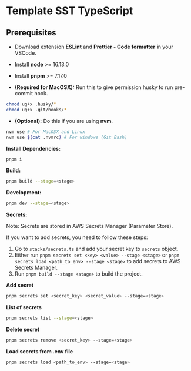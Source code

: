 # Template SST TypeScript

## Prerequisites

- Download extension **ESLint** and **Prettier - Code formatter** in your VSCode.
- Install **node** >= 16.13.0
- Install **pnpm** >= 7.17.0

- **(Required for MacOSX):** Run this to give permission husky to run pre-commit hook.

```bash
chmod ug+x .husky/*
chmod ug+x .git/hooks/*
```

- **(Optional):** Do this if you are using **nvm**.

```bash
nvm use # For MacOSX and Linux
nvm use $(cat .nvmrc) # For windows (Git Bash)
```

**Install Dependencies:**

```bash
pnpm i
```

**Build:**

```bash
pnpm build --stage=<stage>
```

**Development:**

```bash
pnpm dev --stage=<stage>
```

**Secrets:**

Note: Secrets are stored in AWS Secrets Manager (Parameter Store).

If you want to add secrets, you need to follow these steps:

1. Go to `stacks/secrets.ts` and add your secret key to `secrets` object.
2. Either run `pnpm secrets set <key> <value> --stage <stage>` or `pnpm secrets load <path_to_env> --stage <stage>` to add secrets to AWS Secrets Manager.
3. Run `pnpm build --stage <stage>` to build the project.

**Add secret**

```bash
pnpm secrets set <secret_key> <secret_value> --stage=<stage>
```

**List of secrets**

```bash
pnpm secrets list --stage=<stage>
```

**Delete secret**

```bash
pnpm secrets remove <secret_key> --stage=<stage>
```

**Load secrets from .env file**

```bash
pnpm secrets load <path_to_env> --stage=<stage>
```
